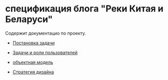 # спецификация блога "Реки Китая и Беларуси"

Содержит документацио по проекту.

* [Постановка задачи](intro)

* [Задачи и роли пользователей](tasks)

* ﻿﻿[объектная модель](object-model)

* ﻿﻿[Стратегия дизайна](design-strategy)